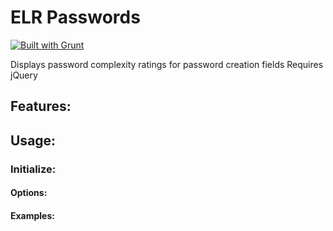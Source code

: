 # ELR Passwords

[![Built with Grunt](https://cdn.gruntjs.com/builtwith.png)](http://gruntjs.com/)

Displays password complexity ratings for password creation fields
Requires jQuery

## Features:

## Usage:

### Initialize:

#### Options:

#### Examples: